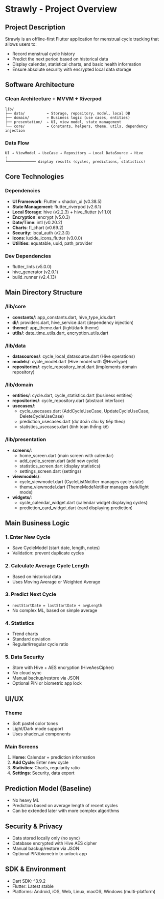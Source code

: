 # Strawly - Project Overview

## Project Description

Strawly is an offline-first Flutter application for menstrual cycle tracking that allows users to:

- Record menstrual cycle history
- Predict the next period based on historical data
- Display calendar, statistical charts, and basic health information
- Ensure absolute security with encrypted local data storage

## Software Architecture

### Clean Architecture + MVVM + Riverpod

```
lib/
├── data/          ← Storage, repository, model, local DB
├── domain/        ← Business logic (use cases, entities)
├── presentation/  ← UI, view model, state management
└── core/          ← Constants, helpers, theme, utils, dependency injection
```

### Data Flow

```
UI → ViewModel → UseCase → Repository → Local DataSource → Hive
↑                                                   ↓
└───────────── display results (cycles, predictions, statistics)
```

## Core Technologies

### Dependencies

- **UI Framework**: Flutter + shadcn_ui (v0.38.5)
- **State Management**: flutter_riverpod (v2.6.1)
- **Local Storage**: hive (v2.2.3) + hive_flutter (v1.1.0)
- **Encryption**: encrypt (v5.0.3)
- **Date/Time**: intl (v0.20.2)
- **Charts**: fl_chart (v0.69.2)
- **Security**: local_auth (v2.3.0)
- **Icons**: lucide_icons_flutter (v3.0.0)
- **Utilities**: equatable, uuid, path_provider

### Dev Dependencies

- flutter_lints (v5.0.0)
- hive_generator (v2.0.1)
- build_runner (v2.4.13)

## Main Directory Structure

### /lib/core

- **constants/**: app_constants.dart, hive_type_ids.dart
- **di/**: providers.dart, hive_service.dart (dependency injection)
- **theme/**: app_theme.dart (light/dark theme)
- **utils/**: date_time_utils.dart, encryption_utils.dart

### /lib/data

- **datasources/**: cycle_local_datasource.dart (Hive operations)
- **models/**: cycle_model.dart (Hive model with @HiveType)
- **repositories/**: cycle_repository_impl.dart (implements domain repository)

### /lib/domain

- **entities/**: cycle.dart, cycle_statistics.dart (business entities)
- **repositories/**: cycle_repository.dart (abstract interface)
- **usecases/**:
  - cycle_usecases.dart (AddCycleUseCase, UpdateCycleUseCase, DeleteCycleUseCase)
  - prediction_usecases.dart (dự đoán chu kỳ tiếp theo)
  - statistics_usecases.dart (tính toán thống kê)

### /lib/presentation

- **screens/**:
  - home_screen.dart (main screen with calendar)
  - add_cycle_screen.dart (add new cycle)
  - statistics_screen.dart (display statistics)
  - settings_screen.dart (settings)
- **viewmodels/**:
  - cycle_viewmodel.dart (CycleListNotifier manages cycle state)
  - theme_viewmodel.dart (ThemeModeNotifier manages dark/light mode)
- **widgets/**:
  - cycle_calendar_widget.dart (calendar widget displaying cycles)
  - prediction_card_widget.dart (card displaying prediction)

## Main Business Logic

### 1. Enter New Cycle

- Save CycleModel (start date, length, notes)
- Validation: prevent duplicate cycles

### 2. Calculate Average Cycle Length

- Based on historical data
- Uses Moving Average or Weighted Average

### 3. Predict Next Cycle

- `nextStartDate = lastStartDate + avgLength`
- No complex ML, based on simple average

### 4. Statistics

- Trend charts
- Standard deviation
- Regular/irregular cycle ratio

### 5. Data Security

- Store with Hive + AES encryption (HiveAesCipher)
- No cloud sync
- Manual backup/restore via JSON
- Optional PIN or biometric app lock

## UI/UX

### Theme

- Soft pastel color tones
- Light/Dark mode support
- Uses shadcn_ui components

### Main Screens

1. **Home**: Calendar + prediction information
2. **Add Cycle**: Enter new cycle
3. **Statistics**: Charts, regularity ratio
4. **Settings**: Security, data export

## Prediction Model (Baseline)

- No heavy ML
- Prediction based on average length of recent cycles
- Can be extended later with more complex algorithms

## Security & Privacy

- Data stored locally only (no sync)
- Database encrypted with Hive AES cipher
- Manual backup/restore via JSON
- Optional PIN/biometric to unlock app

## SDK & Environment

- Dart SDK: ^3.9.2
- Flutter: Latest stable
- Platforms: Android, iOS, Web, Linux, macOS, Windows (multi-platform)
